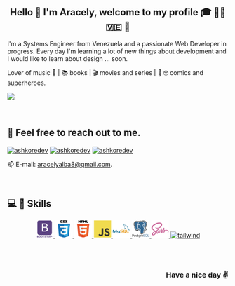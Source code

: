 
<h2 align="center"> Hello 🖖 I'm Aracely, welcome to my profile 🎓 👨‍💻 🇻🇪 🦕 </h2>

I'm a Systems Engineer from Venezuela  and a passionate Web Developer in progress. Every day I'm learning a lot of new things about development and I would like to learn about design ... soon.

Lover of music 🎸 | 📚 books | 🎬 movies and series | 🦸 🤓 comics and superheroes. 

![](https://komarev.com/ghpvc/?username=AshkoreDev&style=plastic&color=brightgreen)

<br>

## 💬 Feel free to reach out to me.

<p align="left">
<a href="https://codepen.io/ashkoredev" target="blank"><img align="center" src="https://raw.githubusercontent.com/rahuldkjain/github-profile-readme-generator/master/src/images/icons/Social/codepen.svg" alt="ashkoredev" height="30" width="40" /></a>
<a href="https://twitter.com/ashkoredev" target="blank"><img align="center" src="https://raw.githubusercontent.com/rahuldkjain/github-profile-readme-generator/master/src/images/icons/Social/twitter.svg" alt="ashkoredev" height="30" width="40" /></a>
<a href="https://linkedin.com/in/ashkoredev" target="blank"><img align="center" src="https://raw.githubusercontent.com/rahuldkjain/github-profile-readme-generator/master/src/images/icons/Social/linked-in-alt.svg" alt="ashkoredev" height="30" width="40" /></a>
</p>


<!-- [![Twitter Badge](https://img.shields.io/badge/-Twitter-1ca0f1?style=flat&labelColor=1ca0f1&logo=twitter&logoColor=white&link=https://twitter.com/AshkoreDev)](https://twitter.com/AshkoreDev)
[![Linkedin Badge](https://img.shields.io/badge/-Linkedin-0e76a8?style=flat&labelColor=0e76a8&logo=linkedin&logoColor=white)](https://www.linkedin.com/in//AshkoreDev) -->

📫 E-mail: aracelyalba8@gmail.com.

<br>

## 💻 🚀 Skills

<p align="center"> <a href="https://getbootstrap.com" target="_blank"> <img src="https://raw.githubusercontent.com/devicons/devicon/master/icons/bootstrap/bootstrap-plain-wordmark.svg" alt="bootstrap" width="40" height="40"/> </a> 
<a href="https://www.w3schools.com/css/" target="_blank"> <img src="https://raw.githubusercontent.com/devicons/devicon/master/icons/css3/css3-original-wordmark.svg" alt="css3" width="40" height="40"/> </a>
<a href="https://www.w3.org/html/" target="_blank"> <img src="https://raw.githubusercontent.com/devicons/devicon/master/icons/html5/html5-original-wordmark.svg" alt="html5" width="40" height="40"/> </a> 
<a href="https://developer.mozilla.org/en-US/docs/Web/JavaScript" target="_blank"> <img src="https://raw.githubusercontent.com/devicons/devicon/master/icons/javascript/javascript-original.svg" alt="javascript" width="40" height="40"/> </a>
<a href="https://www.mysql.com/" target="_blank"> <img src="https://raw.githubusercontent.com/devicons/devicon/master/icons/mysql/mysql-original-wordmark.svg" alt="mysql" width="40" height="40"/> </a>
<a href="https://www.postgresql.org" target="_blank"> <img src="https://raw.githubusercontent.com/devicons/devicon/master/icons/postgresql/postgresql-original-wordmark.svg" alt="postgresql" width="40" height="40"/> </a> 
<a href="https://sass-lang.com" target="_blank"> <img src="https://raw.githubusercontent.com/devicons/devicon/master/icons/sass/sass-original.svg" alt="sass" width="40" height="40"/> </a> <a href="https://tailwindcss.com/" target="_blank"> <img src="https://www.vectorlogo.zone/logos/tailwindcss/tailwindcss-icon.svg" alt="tailwind" width="40" height="40"/> </a> </p>

<br><br>

<h3 align="right"> Have a nice day ✌️ </h3> 

